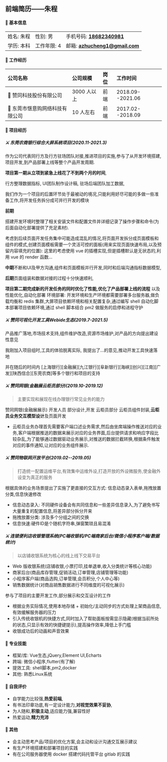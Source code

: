 ## 前端简历——朱程

#### **📌 基本信息**

<!-- #### <b style="color: red">📌 基本信息</b> -->

<table>
  <tr>
    <td>姓名: 朱程</td>
    <td>性别: 男</td>
    <td>手机号码: <b><a href="tel:18682340981">18682340981</a></b></td>
    <!-- <td rowspan="2" colspan="4" align="center">
      <image width="100" src="./photo.jpg" />
    </td> -->
  </tr>
  <tr>
    <td>学历: 本科</td>
    <td>工作年限: 4</td>
    <td>邮箱: <b><a href="mailto:azhucheng1@gmail.com">azhucheng1@gmail.com</a></b></td>
  </tr>
</table>

#### **📌 工作经历**

| 公司名称                     | 公司规模    | 岗位  | 工作时间          |
| :-------------------------- | :--------- | :--- | :--------------- |
| 🚩 赞同科技股份有限公司        | 3000 人以上 | 前端 | 2018.09--2021.06 |
| 🚩 东莞市惬意购网络科技有限公司 | 10 人左右   | 前端 | 2017.02--2018.09 |

#### **📌 项目经历**

##### ⚔️ 东莞农商银行综合大屏系统项目(2020.11-2021.3)

作为公司代表同行方及行方驻场团队对接,推进项目的实施,参与了从开发环境搭建,项目开发,到产品部署上线等整个产品开发周期.

**项目第一期从立项到紧急上线花了不到两个月的时间**,
<!-- 与甲方项目经理沟通协调项目需求,与设计沟通数据展示形式,与驻场后端沟通数据指标所需的数据模型 -->
行方整理数据指标,
UI团队制作设计稿,
驻场后端团队加工数据,

我们作为一个项目的后置环节处于最被动的境况,只能利用好尽可能的多做一些准备工作,将开发任务拆分成可并行开发的模块

**前期**

搭建开发环境时整理了相关安装文件和配置文件并详细记录了操作步骤和命令(为后面自动化部署提供了充足素材).

考虑到后续页面开发任务集中可能造成混乱的情况,将页面开发拆分成页面模板和组件的模式,创建页面模板需要一个灵活可控的面板(用来实现页面快速布局,以及预留内容填充的位置): 这里的考虑使用 vue 的插槽实现,但是插槽默认是无状态的,利用 vue 的 render 函数...

**中期**不断和UI及甲方沟通,组件和页面模板并行开发,同时和后端沟通指标数据模型,

**后期**页面组装和数据对接的过程十分快速顺利,

**项目第二期完成新的开发任务的同时优化了性能,优化了产品部署上线的流程**
以及性能优化,自动化部署
环境部署: 开发环境和生产环境都需要部署多台服务器,做负载均衡和 redis 集群,大屏项目依赖环境和相关配置复杂,通过编写 shell 自动化脚本部署项目依赖环境,通过 shell 脚本结合 pm2 做服务的启停和进程守护

##### ⚔️ 赞同可视化开发工具Webide生态(2019.7-2021.5)

产品推广落地,市场技术支持,组件维护改造,资源市场维护,对产品的方向提出建设性意见
<!-- 推动了产品的快速落地, -->
我刚加入项目组时,工具的体验脱离实际,
我提出了...的意见,推动开发工具快速落地

并在随后的时间内 [上海银行][金融展][九江银行][阜新银行][海峡][创兴][江南][广发][陕西信合][东莞农商]等多个银行和项目的支持

<!-- ##### ⚔️ 九江银行大屏数据展现

九江银行大屏数据展现(2020.3.20-2019.4.13 和 2020.9.2-2020.10.20)
项目描述：
支持数据以清晰合理的图表形式进行展现
支持多个数据源统一管理，页面自由组合排列,能快速调整位置
支持点击交互，支持控件之间的互相交互，支持下钻、联动、悬浮窗、左右滑动切换页面等功能
项目职责：
大屏开发环境的搭建和调试
页面组件的开发和对特殊组件的定制
大屏数据的对接以及完成一些数据的格式化 -->

##### ⚔️ 赞同网银(金融展云柜员部分)(2019.10-2019.12)

> 主要实现和展现在线办理银行常见业务的能力

赞同网银(金融展展示) 开发人员 部分设计,开发 云柜员部分 云柜员组件封装,**云柜员业务交互模型设计**及页面开发

- 云柜员业务办理首先需要客户端口述业务需求,然后由坐席端操作推送对应的业务,客户端根据推送的数据来展示对应的业务界面,后台提供请求和响应字段比较杂乱,为了能够通过数据驱动业务展示,对推送的数据拦截转换,根据条件触发对应的事件通知,让对应的业务组件展示.

##### ⚔️ 赞同物联网开放平台(2019.02--2019.05)

> 打造统一配置运维平台,有效集中运维外设,打造开放的外设微服务,使金融外设变为真正的服务

根据具体的业务场景提出了实施了更直接的交互方式: 信息动态录入表单,拖拽放置分类,信息快速修改
- 信息动态录入: 不同硬件设备会有共同信息和一些差异信息录入,为了避免书写大量重复的配置信息,将差异部分拆分开来
- 拖拽放置分类: 涉及多个分组之间的交换
- 信息快速:硬件ID是个随机字符串,弹窗繁琐且易混淆
<!-- 对表格数据的编辑交互进行了深度定制 -->

##### ⚔️ 连锁便利店收银管理系统(PC端收银机/PC端商家后台/微信小程序客户端/数据统计)

> 以店铺收银系统为核心的线上线下交易平台

- Web 版收银系统(店铺收银,小票打印,挂单退单,收入分类统计等核心功能)
- 商家后台(商品库存管理,促销活动,订单管理,店铺管理等功能)
- 小程序客户端(商品选购,订单管理,会员积分,个人中心等)
- 销售数据统计(对商品销售数据进行不同维度的可视化展示)

参与了项目的主要开发工作,部分展示和交互设计的工作
- 根据业务实际情况,使用本地存储 + 初始化/主动同步的方式处理上架商品信息,有效缓解服务器的压力
- 引入传统收银机的快捷方式,同时加入了帮助面板按需显示隐藏(根据当前所处的状态,只显示有效的快捷键提示),提高操作效率,降低上手门槛
- 收银成功后的动画和声音效果

<!-- #### **📌 项目展示 : 网站地址/截图** -->

#### **📌 专业技能**

- 框架/库: Vue生态,jQuery,Element UI,Echarts
- 跨端: 微信小程序,flutter(有了解)
- 提效工具: shell脚本,pm2,docker
- 其他: 熟悉Linux系统
<!-- 提效工具: shell脚本,pm2(服务启停 & 进程守护),docker -->
<!-- 沟通合作: 蓝湖,语雀,腾讯文档,向日葵 -->

#### **📌 自我评价**

- 自学能力比较强,**热爱前端**,
- 有书法印章功底,有一定设计能力,**对视觉效果不妥协**,
- 为人随和,**积极主动**,适应能力强,兼容性好
- 热爱运动,**精力充沛**

#### **📌 其他**

- 会主动思考产品/项目的优化方案,会主动和设计沟通交互展示建议
- 有生产环境搭建和部署项目的实践
- 有在公司服务器使用 docker 搭建代码托管平台 gitlab 的实践
